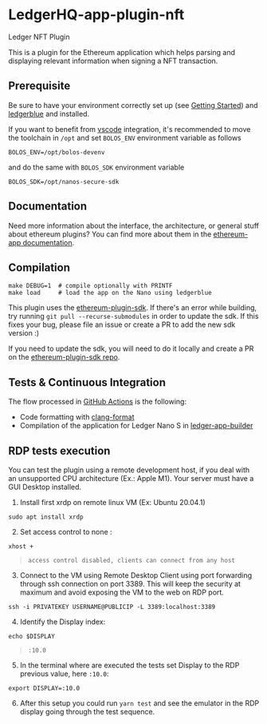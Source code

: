 # LedgerHQ-app-plugin-nft
Ledger NFT Plugin

This is a plugin for the Ethereum application which helps parsing and displaying relevant information when signing a NFT transaction.

## Prerequisite

Be sure to have your environment correctly set up (see [Getting Started](https://ledger.readthedocs.io/en/latest/userspace/getting_started.html)) and [ledgerblue](https://pypi.org/project/ledgerblue/) and installed.

If you want to benefit from [vscode](https://code.visualstudio.com/) integration, it's recommended to move the toolchain in `/opt` and set `BOLOS_ENV` environment variable as follows

```
BOLOS_ENV=/opt/bolos-devenv
```

and do the same with `BOLOS_SDK` environment variable

```
BOLOS_SDK=/opt/nanos-secure-sdk
```

## Documentation

Need more information about the interface, the architecture, or general stuff about ethereum plugins? You can find more about them in the [ethereum-app documentation](https://github.com/LedgerHQ/app-ethereum/blob/master/doc/ethapp_plugins.asc).

## Compilation

```
make DEBUG=1  # compile optionally with PRINTF
make load     # load the app on the Nano using ledgerblue
```

This plugin uses the [ethereum-plugin-sdk](https://github.com/LedgerHQ/ethereum-plugin-sdk/). If there's an error while building, try running `git pull --recurse-submodules` in order to update the sdk. If this fixes your bug, please file an issue or create a PR to add the new sdk version :)

If you need to update the sdk, you will need to do it locally and create a PR on the [ethereum-plugin-sdk repo](https://github.com/LedgerHQ/ethereum-plugin-sdk/).

## Tests & Continuous Integration

The flow processed in [GitHub Actions](https://github.com/features/actions) is the following:

- Code formatting with [clang-format](http://clang.llvm.org/docs/ClangFormat.html)
- Compilation of the application for Ledger Nano S in [ledger-app-builder](https://github.com/LedgerHQ/ledger-app-builder)


## RDP tests execution

You can test the plugin using a remote development host, if you deal with an unsupported CPU architecture (Ex.: Apple M1). Your server must have a GUI Desktop installed.

1. Install first xrdp on remote linux VM (Ex: Ubuntu 20.04.1)
```
sudo apt install xrdp
````

2. Set access control to none :
```
xhost +
```
> ```access control disabled, clients can connect from any host```


3. Connect to the VM using Remote Desktop Client using port forwarding through ssh connection on port 3389. This will keep the security at maximum and avoid exposing the VM to the web on RDP port.

```
ssh -i PRIVATEKEY USERNAME@PUBLICIP -L 3389:localhost:3389
```

4. Identify the Display index:
```
echo $DISPLAY
```
>```:10.0```

5. In the terminal where are executed the tests set Display to the RDP previous value, here ``:10.0``:

```
export DISPLAY=:10.0
```

6. After this setup you could run ``yarn test`` and see the emulator in the RDP display going through the test sequence.

